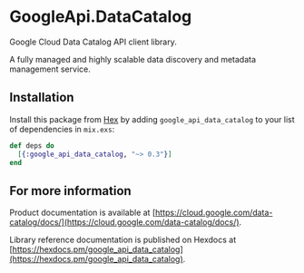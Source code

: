 # GoogleApi.DataCatalog

Google Cloud Data Catalog API client library.

A fully managed and highly scalable data discovery and metadata management service.


## Installation

Install this package from [Hex](https://hex.pm) by adding
`google_api_data_catalog` to your list of dependencies in `mix.exs`:

```elixir
def deps do
  [{:google_api_data_catalog, "~> 0.3"}]
end
```

## For more information

Product documentation is available at [https://cloud.google.com/data-catalog/docs/](https://cloud.google.com/data-catalog/docs/).

Library reference documentation is published on Hexdocs at
[https://hexdocs.pm/google_api_data_catalog](https://hexdocs.pm/google_api_data_catalog).
